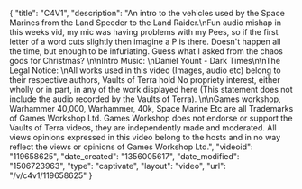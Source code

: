 {
    "title": "C4V1",
    "description": "An intro to the vehicles used by the Space Marines from the Land Speeder to the Land Raider.\nFun audio mishap in this weeks vid, my mic was having problems with my Pees, so if the first letter of a word cuts slightly then imagine a P is there. Doesn't happen all the time, but enough to be infuriating. Guess what I asked from the chaos gods for Christmas? \n\nIntro Music: \nDaniel Yount - Dark Times\n\nThe Legal Notice: \nAll works used in this video (Images, audio etc) belong to their respective authors, Vaults of Terra hold No propriety interest, either wholly or in part, in any of the work displayed here (This statement does not include the audio recorded by the Vaults of Terra). \n\nGames workshop, Warhammer 40,000, Warhammer, 40k, Space Marine Etc are all Trademarks of Games Workshop Ltd. Games Workshop does not endorse or support the Vaults of Terra videos, they are independently made and moderated. All views opinions expressed in this video belong to the hosts and in no way reflect the views or opinions of Games Workshop Ltd.",
    "videoid": "119658625",
    "date_created": "1356005617",
    "date_modified": "1506723963",
    "type": "captivate",
    "layout": "video",
    "url": "\/v\/c4v1\/119658625"
}